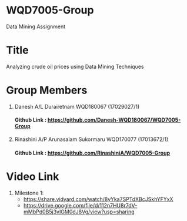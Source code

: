 # WQD7005-Group
Data Mining Assignment


# Title
Analyzing crude oil prices using Data Mining Techniques

# Group Members
1. Danesh A/L Durairetnam  WQD180067  (17029027/1)
   #### Github Link : https://github.com/Danesh-WQD180067/WQD7005-Group
2. Rinashini A/P Arunasalam Sukormaru  WQD170077  (17013672/1)
   #### Github Link : https://github.com/RinashiniA/WQD7005-Group

# Video Link 
1. Milestone 1:
    * https://share.vidyard.com/watch/8yYka7SPTdXBcJSkhYFYxX 
    * https://drive.google.com/file/d/112n7HU8r7dV-mMbPd0B5j3vIGM0dJ8Vg/view?usp=sharing
